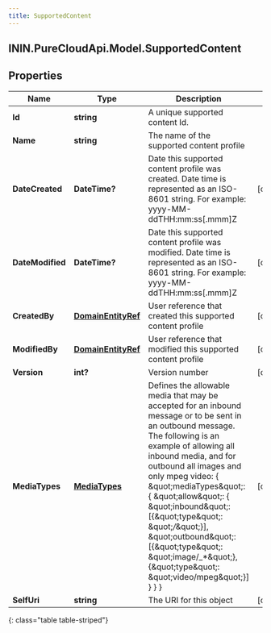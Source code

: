 ```yaml
---
title: SupportedContent
---
```

## ININ.PureCloudApi.Model.SupportedContent

## Properties

|Name | Type | Description | Notes|
|------------ | ------------- | ------------- | -------------|
| **Id** | **string** | A unique supported content Id. | |
| **Name** | **string** | The name of the supported content profile | |
| **DateCreated** | **DateTime?** | Date this supported content profile was created. Date time is represented as an ISO-8601 string. For example: yyyy-MM-ddTHH:mm:ss[.mmm]Z | [optional] |
| **DateModified** | **DateTime?** | Date this supported content profile was modified. Date time is represented as an ISO-8601 string. For example: yyyy-MM-ddTHH:mm:ss[.mmm]Z | [optional] |
| **CreatedBy** | [**DomainEntityRef**](DomainEntityRef.html) | User reference that created this supported content profile | [optional] |
| **ModifiedBy** | [**DomainEntityRef**](DomainEntityRef.html) | User reference that modified this supported content profile | [optional] |
| **Version** | **int?** | Version number | [optional] |
| **MediaTypes** | [**MediaTypes**](MediaTypes.html) | Defines the allowable media that may be accepted for an inbound message or to be sent in an outbound message. The following is an example of allowing all inbound media, and for outbound all images and only mpeg video: {   \&quot;mediaTypes\&quot;: {     \&quot;allow\&quot;: {       \&quot;inbound\&quot;: [{\&quot;type\&quot;: \&quot;*_/_*\&quot;}],       \&quot;outbound\&quot;: [{\&quot;type\&quot;: \&quot;image/_*\&quot;}, {\&quot;type\&quot;: \&quot;video/mpeg\&quot;}]     }   } } | [optional] |
| **SelfUri** | **string** | The URI for this object | [optional] |
{: class="table table-striped"}


